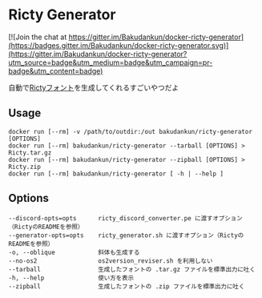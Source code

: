 # Ricty Generator

[![Join the chat at https://gitter.im/Bakudankun/docker-ricty-generator](https://badges.gitter.im/Bakudankun/docker-ricty-generator.svg)](https://gitter.im/Bakudankun/docker-ricty-generator?utm_source=badge&utm_medium=badge&utm_campaign=pr-badge&utm_content=badge)

自動で[Rictyフォント](https://github.com/yascentur/Ricty)を生成してくれるすごいやつだよ


## Usage

```
docker run [--rm] -v /path/to/outdir:/out bakudankun/ricty-generator [OPTIONS]
docker run [--rm] bakudankun/ricty-generator --tarball [OPTIONS] > Ricty.tar.gz
docker run [--rm] bakudankun/ricty-generator --zipball [OPTIONS] > Ricty.zip
docker run [--rm] bakudankun/ricty-generator [ -h | --help ]
```


## Options

```
--discord-opts=opts      ricty_discord_converter.pe に渡すオプション（RictyのREADMEを参照）
--generator-opts=opts    ricty_generator.sh に渡すオプション（RictyのREADMEを参照）
-o, --oblique            斜体も生成する
--no-os2                 os2version_reviser.sh を利用しない
--tarball                生成したフォントの .tar.gz ファイルを標準出力に吐く
-h, --help               使い方を表示
--zipball                生成したフォントの .zip ファイルを標準出力に吐く
```

